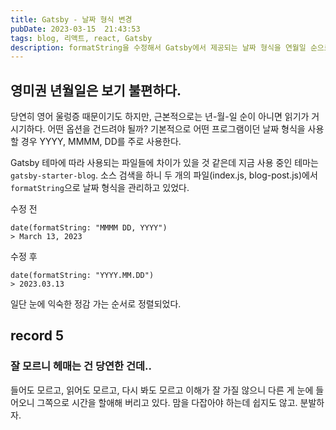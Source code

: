 ```yaml
---
title: Gatsby - 날짜 형식 변경
pubDate: 2023-03-15  21:43:53
tags: blog, 리액트, react, Gatsby
description: formatString을 수정해서 Gatsby에서 제공되는 날짜 형식을 연월일 순으로 변경
---
```


## 영미권 년월일은 보기 불편하다.

당연히 영어 울렁증 때문이기도 하지만, 근본적으로는 년-월-일 순이 아니면 읽기가 거시기하다. 어떤 옵션을 건드려야 될까? 기본적으로 어떤 프로그램이던 날짜 형식을 사용할 경우 YYYY, MMMM, DD를 주로 사용한다.

Gatsby 테마에 따라 사용되는 파일들에 차이가 있을 것 같은데 지금 사용 중인 테마는 `gatsby-starter-blog`. 소스 검색을 하니 두 개의 파일(index.js, blog-post.js)에서 `formatString`으로 날짜 형식을 관리하고 있었다.

수정 전

```
date(formatString: "MMMM DD, YYYY")
> March 13, 2023
```

수정 후

```
date(formatString: "YYYY.MM.DD")
> 2023.03.13
```

일단 눈에 익숙한 정감 가는 순서로 정렬되었다.

## record 5

### 잘 모르니 헤매는 건 당연한 건데..

들어도 모르고, 읽어도 모르고, 다시 봐도 모르고 이해가 잘 가질 않으니 다른 게 눈에 들어오니 그쪽으로 시간을 할애해 버리고 있다.
맘을 다잡아야 하는데 쉽지도 않고. 분발하자.
